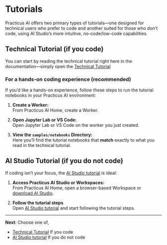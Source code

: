 # Tutorials

Practicus AI offers two primary types of tutorials—one designed for technical users who prefer to code and another suited for those who don’t code, using AI Studio’s more intuitive, no-code/low-code capabilities.

## Technical Tutorial (if you code)

You can start by reading the technical tutorial right here in the documentation—simply open the [Technical Tutorial](notebooks/01_getting_started/01_introduction.md)

### For a hands-on coding experience (recommended)

If you’d like a hands-on experience, follow these steps to run the tutorial notebooks in your Practicus AI environment:

1. **Create a Worker:**  
   From Practicus AI Home, create a Worker.
   
2. **Open Jupyter Lab or VS Code:**  
   Open Jupyter Lab or VS Code on the worker you just created.

3. **View the `samples/notebooks` Directory:**  
   Here you’ll find the tutorial notebooks that **match** exactly to what you read in the technical tutorial.

## AI Studio Tutorial (if you do not code)

If coding isn’t your focus, the [AI Studio tutorial](tutorial/start.md) is ideal:

1. **Access Practicus AI Studio or Workspaces:**  
   From Practicus AI Home, open a browser-based Workspace or [download AI Studio](https://practicus.ai/download/). 

2. **Follow the tutorial steps**  
   Open [AI Studio tutorial](tutorial/start.md) and start following the tutorial steps.

---

**Next**: Choose one of, 
-  [Technical Tutorial](notebooks/01_getting_started/01_introduction.md) If you code
-  [AI Studio tutorial](tutorial/start.md) If you do not code 